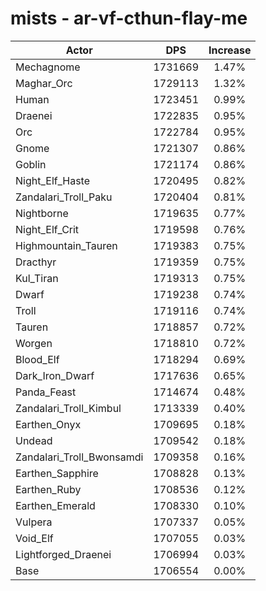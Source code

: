 # mists - ar-vf-cthun-flay-me
| Actor | DPS | Increase |
|---|:---:|:---:|
|Mechagnome|1731669|1.47%|
|Maghar_Orc|1729113|1.32%|
|Human|1723451|0.99%|
|Draenei|1722835|0.95%|
|Orc|1722784|0.95%|
|Gnome|1721307|0.86%|
|Goblin|1721174|0.86%|
|Night_Elf_Haste|1720495|0.82%|
|Zandalari_Troll_Paku|1720404|0.81%|
|Nightborne|1719635|0.77%|
|Night_Elf_Crit|1719598|0.76%|
|Highmountain_Tauren|1719383|0.75%|
|Dracthyr|1719359|0.75%|
|Kul_Tiran|1719313|0.75%|
|Dwarf|1719238|0.74%|
|Troll|1719116|0.74%|
|Tauren|1718857|0.72%|
|Worgen|1718810|0.72%|
|Blood_Elf|1718294|0.69%|
|Dark_Iron_Dwarf|1717636|0.65%|
|Panda_Feast|1714674|0.48%|
|Zandalari_Troll_Kimbul|1713339|0.40%|
|Earthen_Onyx|1709695|0.18%|
|Undead|1709542|0.18%|
|Zandalari_Troll_Bwonsamdi|1709358|0.16%|
|Earthen_Sapphire|1708828|0.13%|
|Earthen_Ruby|1708536|0.12%|
|Earthen_Emerald|1708330|0.10%|
|Vulpera|1707337|0.05%|
|Void_Elf|1707055|0.03%|
|Lightforged_Draenei|1706994|0.03%|
|Base|1706554|0.00%|
